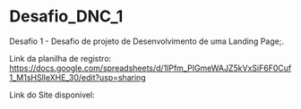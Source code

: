 # Desafio_DNC_1
 Desafio 1 - Desafio de projeto de Desenvolvimento de uma Landing Page;.

 Link da planilha de registro: https://docs.google.com/spreadsheets/d/1lPfm_PIGmeWAJZ5kVxSiF6F0Cuf1_M1sHSlleXHE_30/edit?usp=sharing

 Link do Site disponivel: 